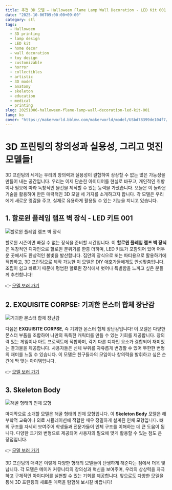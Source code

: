 ```yaml
---
title: 추천 3D 모델 – Halloween Flame Lamp Wall Decoration - LED Kit 001
date: "2025-10-06T09:00:00+09:00"
category: stl
tags:
  - Halloween
  - 3D printing
  - lamp design
  - LED kit
  - home decor
  - wall decoration
  - toy design
  - customizable
  - horror
  - collectibles
  - artistic
  - 3D model
  - anatomy
  - skeleton
  - education
  - medical
  - printing
slug: 20251006-halloween-flame-lamp-wall-decoration-led-kit-001
lang: ko
cover: "https://makerworld.bblmw.com/makerworld/model/USbd78399de104f7/design/2025-10-11_d13f8c4e34eac8.jpeg"
---
```


# 3D 프린팅의 창의성과 실용성, 그리고 멋진 모델들!

3D 프린팅의 세계는 우리의 창의력과 실용성이 결합하여 상상할 수 없는 많은 가능성을 만들어 내는 공간입니다. 우리는 이제 단순한 아이디어를 현실로 바꾸고, 개인적인 취향이나 필요에 따라 독창적인 물건을 제작할 수 있는 능력을 가졌습니다. 오늘은 이 놀라운 기술을 활용하여 만든 매력적인 3D 모델 세 가지를 소개하고자 합니다. 각 모델은 우리에게 새로운 영감을 주고, 실제로 유용하게 활용될 수 있는 기능을 지니고 있습니다.

## 1. 할로윈 플레임 램프 벽 장식 - LED 키트 001

![할로윈 플레임 램프 벽 장식](https://makerworld.bblmw.com/makerworld/model/USbd78399de104f7/design/2025-10-11_d13f8c4e34eac8.jpeg)

할로윈 시즌이면 빠질 수 없는 장식을 준비할 시간입니다. 이 **할로윈 플레임 램프 벽 장식**은 독창적인 디자인으로 할로윈 분위기를 한층 더하며, LED 키트가 포함되어 있어 어두운 곳에서도 환상적인 불빛을 발산합니다. 집안의 장식으로 또는 파티용으로 활용하기에 적합하고, 3D 프린팅으로 제작 가능한 이 모델은 DIY 애호가들에게도 안성맞춤입니다. 조립이 쉽고 빠르기 때문에 평범한 할로윈 장식에서 벗어나 특별함을 느끼고 싶은 분들께 추천합니다!

👉 [모델 보러 가기](https://makerworld.com/en/models/1863100-halloween-flame-lamp-wall-decoration-led-kit-001)

## 2. EXQUISITE CORPSE: 기괴한 몬스터 합체 장난감

![기괴한 몬스터 합체 장난감](https://makerworld.bblmw.com/makerworld/model/UScddcf516314125/design/2025-10-06_8f72415f240538.jpg)

다음은 **EXQUISITE CORPSE**, 즉 기괴한 몬스터 합체 장난감입니다! 이 모델은 다양한 몬스터 부품을 조합하여 나만의 독특한 캐릭터를 만들 수 있는 기회를 제공합니다. 창의력 있는 게임이나 아트 프로젝트에 적합하며, 각기 다른 디자인 요소가 결합되어 재미있는 결과물을 제공합니다. 사용자들은 신체 부위를 자유롭게 변경할 수 있어 무한한 변형의 재미를 느낄 수 있습니다. 이 모델은 친구들과의 모임이나 창의력을 발휘하고 싶은 순간에 딱 맞는 아이템입니다.

👉 [모델 보러 가기](https://makerworld.com/en/models/1864278-exquisite-corpse-the-morbid-monster-mash-up-toy)

## 3. Skeleton Body

![해골 형태의 인체 모형](https://makerworld.bblmw.com/makerworld/model/US9404be53ba2c44/design/2025-10-06_0a9fba296ec5a.jpg)

마지막으로 소개할 모델은 해골 형태의 인체 모형입니다. 이 **Skeleton Body** 모델은 해부학적 교육이나 의료 시뮬레이션에 적합한 매우 정밀하게 설계된 인체 모형입니다. 뼈의 구조를 자세히 보여주어 학생들과 전문가들이 인체 구조를 이해하는 데 큰 도움이 됩니다. 다양한 크기와 변형으로 제공되어 사용자의 필요에 맞게 활용할 수 있는 점도 큰 장점입니다.

👉 [모델 보러 가기](https://makerworld.com/en/models/1864586-skeleton-body)

3D 프린팅의 매력은 이렇게 다양한 형태의 모델들이 탄생하게 해준다는 점에서 더욱 빛납니다. 각 모델은 메이커 커뮤니티의 창의성과 혁신을 보여주며, 우리의 상상력을 자극하고 구체적인 아이디어를 실현할 수 있는 기회를 제공합니다. 앞으로도 다양한 모델을 통해 3D 프린팅의 새로운 매력을 탐험해 보시길 바랍니다!